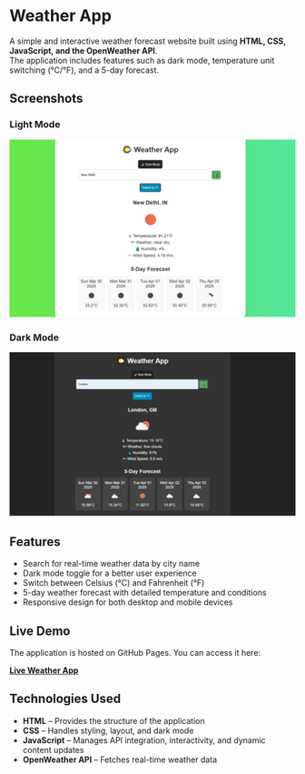 # Weather App

A simple and interactive weather forecast website built using **HTML, CSS, JavaScript, and the OpenWeather API**.  
The application includes features such as dark mode, temperature unit switching (°C/°F), and a 5-day forecast.  


## Screenshots  

### Light Mode  
![Light Mode](https://raw.githubusercontent.com/vanshikachilkoti/Weather-App/main/Images/weather_light.jpg) 

### Dark Mode  
![Dark Mode](https://raw.githubusercontent.com/vanshikachilkoti/Weather-App/main/images/weather_dark.jpg)  


## Features  

- Search for real-time weather data by city name  
- Dark mode toggle for a better user experience  
- Switch between Celsius (°C) and Fahrenheit (°F)  
- 5-day weather forecast with detailed temperature and conditions  
- Responsive design for both desktop and mobile devices  


## Live Demo  

The application is hosted on GitHub Pages. You can access it here:  

**[Live Weather App](https://vanshikachilkoti.github.io/Weather-App/)** 

## Technologies Used  

- **HTML** – Provides the structure of the application  
- **CSS** – Handles styling, layout, and dark mode  
- **JavaScript** – Manages API integration, interactivity, and dynamic content updates  
- **OpenWeather API** – Fetches real-time weather data  



